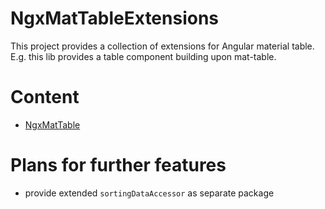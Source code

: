 # NgxMatTableExtensions

This project provides a collection of extensions for Angular material table. E.g. this lib
provides a table component building upon mat-table.

# Content

* [NgxMatTable](./libs/ngx-mat-table/README.md)

# Plans for further features
* provide extended `sortingDataAccessor` as separate package

